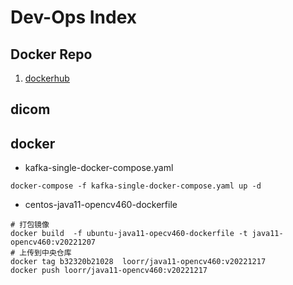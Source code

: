 # Dev-Ops Index

## Docker Repo

1. [dockerhub](https://hub.docker.com/u/loorr)

## dicom

## docker

+ kafka-single-docker-compose.yaml

```shell
docker-compose -f kafka-single-docker-compose.yaml up -d
```

+ centos-java11-opencv460-dockerfile

```shell
# 打包镜像
docker build  -f ubuntu-java11-opecv460-dockerfile -t java11-opencv460:v20221207
# 上传到中央仓库
docker tag b32320b21028  loorr/java11-opencv460:v20221217
docker push loorr/java11-opencv460:v20221217
```